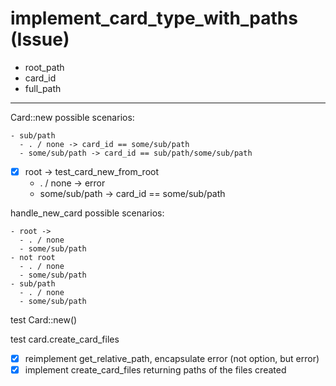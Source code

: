 # implement_card_type_with_paths (Issue)

- root_path
- card_id
- full_path

---

Card::new possible scenarios:

```
- sub/path
  - . / none -> card_id == some/sub/path
  - some/sub/path -> card_id == sub/path/some/sub/path
```

- [x] root -> test_card_new_from_root
  - . / none -> error
  - some/sub/path -> card_id == some/sub/path

handle_new_card possible scenarios:


```
- root ->
  - . / none
  - some/sub/path
- not root
  - . / none
  - some/sub/path
- sub/path
  - . / none
  - some/sub/path
```


test Card::new()

test card.create_card_files

- [x] reimplement get_relative_path, encapsulate error (not option, but error)
- [x] implement create_card_files returning paths of the files created

